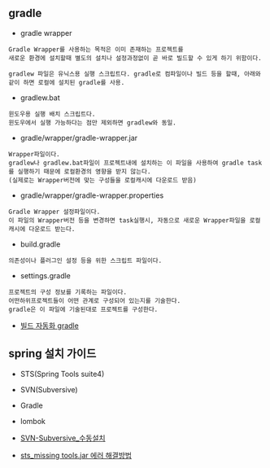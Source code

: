 ## gradle

- gradle wrapper

```
Gradle Wrapper를 사용하는 목적은 이미 존재하는 프로젝트를
새로운 환경에 설치할때 별도의 설치나 설정과정없이 곧 바로 빌드할 수 있게 하기 위함이다.

gradlew 파일은 유닉스용 실행 스크립트다. gradle로 컴파일이나 빌드 등을 할때, 아래와 같이 하면 로컬에 설치된 gradle를 사용.
```

- gradlew.bat

```
윈도우용 실행 배치 스크립트다.
윈도우에서 실행 가능하다는 점만 제외하면 gradlew와 동일.
```

- gradle/wrapper/gradle-wrapper.jar

```
Wrapper파일이다.
gradlew나 gradlew.bat파일이 프로젝트내에 설치하는 이 파일을 사용하여 gradle task를 실행하기 때문에 로컬환경의 영향을 받지 않는다.
(실제로는 Wrapper버전에 맞는 구성들을 로컬캐시에 다운로드 받음)
```

- gradle/wrapper/gradle-wrapper.properties

```
Gradle Wrapper 설정파일이다.
이 파일의 Wrapper버전 등을 변경하면 task실행시, 자동으로 새로운 Wrapper파일을 로컬 캐시에 다운로드 받는다.
```

- build.gradle

```
의존성이나 플러그인 설정 등을 위한 스크립트 파일이다.
```

- settings.gradle

```
프로젝트의 구성 정보를 기록하는 파일이다.
어떤하위프로젝트들이 어떤 관계로 구성되어 있는지를 기술한다.
gradle은 이 파일에 기술된대로 프로젝트를 구성한다.
```

- [빌드 자동화 gradle](https://medium.com/@goinhacker/%EC%9A%B4%EC%98%81-%EC%9E%90%EB%8F%99%ED%99%94-1-%EB%B9%8C%EB%93%9C-%EC%9E%90%EB%8F%99%ED%99%94-by-gradle-7630c0993d09)


## spring 설치 가이드

- STS(Spring Tools suite4)
- SVN(Subversive)
- Gradle
- lombok

- [SVN-Subversive_수동설치](https://stufeel.tistory.com/19)

- [sts_missing tools.jar 에러 해결방법](https://wakestand.tistory.com/252)